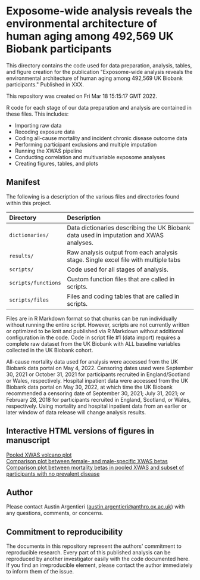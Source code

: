 # Exposome-wide analysis reveals the environmental architecture of human aging among 492,569 UK Biobank participants

This directory contains the code used for data preparation, analysis, tables, and figure creation for the publication "Exposome-wide analysis reveals the environmental architecture of human aging among 492,569 UK Biobank participants." Published in XXX. 

This repository was created on Fri Mar 18 15:15:17 GMT 2022.

R code for each stage of our data preparation and analysis are contained in these files. This includes:  
* Importing raw data
* Recoding exposure data
* Coding all-cause mortality and incident chronic disease outcome data
* Performing participant exclusions and multiple imputation
* Running the XWAS pipeline
* Conducting correlation and multivariable exposome analyses
* Creating figures, tables, and plots

Manifest
--------

The following is a description of the various files and directories found within this project.

|Directory            |Description                                                                                         |
|:--------------------|:---------------------------------------------------------------------------------------------------|
|`dictionaries/`      |Data dictionaries describing the UK Biobank data used in imputation and XWAS analyses.              |
|`results/`           |Raw analysis output from each analysis stage. Single excel file with multiple tabs                  |
|`scripts/`           |Code used for all stages of analysis.                                                               |
|`scripts/functions`  |Custom function files that are called in scripts.                                                   |
|`scripts/files`      |Files and coding tables that are called in scripts.                                                 |


Files are in R Markdown format so that chunks can be run individually without running the entire script. However, scripts are not currently written or optimized to be knit and published via R Markdown without additional configuration in the code. Code in script file #1 (data import) requires a complete raw dataset from the UK Biobank with ALL baseline variables collected in the UK Biobank cohort.   
  
All-cause mortality data used for analysis were accessed from the UK Biobank data portal on May 4, 2022. Censoring dates used were September 30, 2021 or October 31, 2021 for participants recruited in England/Scotland or Wales, respectively. Hospital inpatient data were accessed from the UK Biobank data portal on May 30, 2022, at which time the UK Biobank recommended a censoring date of September 30, 2021; July 31, 2021; or February 28, 2018 for participants recruited in England, Scotland, or Wales, respectively. Using mortality and hospital inpatient data from an earlier or later window of data release will change analysis results.

Interactive HTML versions of figures in manuscript
--------------------------------------------------
 
<a target="_blank" rel="noopener noreferrer" href="http://miargentieri.github.io/exposome-aging-UK-Biobank-2022/figures/ACM_XWAS_loghr_volc_exposome_nov_15_2022_all_sexes.html"> Pooled XWAS volcano plot </a>
<br>
<a target="_blank" rel="noopener noreferrer" href="http://miargentieri.github.io/exposome-aging-UK-Biobank-2022/figures/ACM_XWAS_beta_sex_comparison_sept_08_2022.html"> Comparison plot between female- and male-specific XWAS betas </a> 
<br>
<a target="_blank" rel="noopener noreferrer" href="http://miargentieri.github.io/exposome-aging-UK-Biobank-2022/figures/comparing_betas_non_sig_sept_08_2022_intermediates_no_blood_all_data.html"> Comparison plot between mortality betas in pooled XWAS and subset of participants with no prevalent disease </a>


Author
------

Please contact Austin Argentieri (austin.argentieri@anthro.ox.ac.uk) with any questions, comments, or concerns.


Commitment to reproducibility
-----------------------------

The documents in this repository represent the authors' commitment to reproducible research.  Every part of this published analysis can be reproduced by another investigator easily with the code documented here.  If you find an irreproducible element, please contact the author immediately to inform them of the issue.
